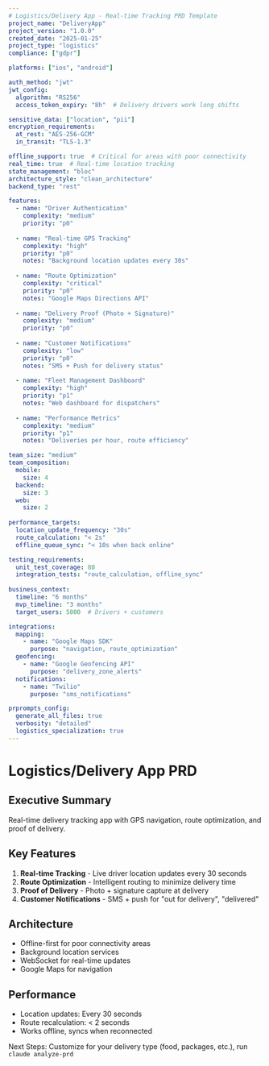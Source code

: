 ```yaml
---
# Logistics/Delivery App - Real-time Tracking PRD Template
project_name: "DeliveryApp"
project_version: "1.0.0"
created_date: "2025-01-25"
project_type: "logistics"
compliance: ["gdpr"]

platforms: ["ios", "android"]

auth_method: "jwt"
jwt_config:
  algorithm: "RS256"
  access_token_expiry: "8h"  # Delivery drivers work long shifts

sensitive_data: ["location", "pii"]
encryption_requirements:
  at_rest: "AES-256-GCM"
  in_transit: "TLS-1.3"

offline_support: true  # Critical for areas with poor connectivity
real_time: true  # Real-time location tracking
state_management: "bloc"
architecture_style: "clean_architecture"
backend_type: "rest"

features:
  - name: "Driver Authentication"
    complexity: "medium"
    priority: "p0"
    
  - name: "Real-time GPS Tracking"
    complexity: "high"
    priority: "p0"
    notes: "Background location updates every 30s"
    
  - name: "Route Optimization"
    complexity: "critical"
    priority: "p0"
    notes: "Google Maps Directions API"
    
  - name: "Delivery Proof (Photo + Signature)"
    complexity: "medium"
    priority: "p0"
    
  - name: "Customer Notifications"
    complexity: "low"
    priority: "p0"
    notes: "SMS + Push for delivery status"
    
  - name: "Fleet Management Dashboard"
    complexity: "high"
    priority: "p1"
    notes: "Web dashboard for dispatchers"
    
  - name: "Performance Metrics"
    complexity: "medium"
    priority: "p1"
    notes: "Deliveries per hour, route efficiency"

team_size: "medium"
team_composition:
  mobile:
    size: 4
  backend:
    size: 3
  web:
    size: 2
    
performance_targets:
  location_update_frequency: "30s"
  route_calculation: "< 2s"
  offline_queue_sync: "< 10s when back online"

testing_requirements:
  unit_test_coverage: 80
  integration_tests: "route_calculation, offline_sync"
  
business_context:
  timeline: "6 months"
  mvp_timeline: "3 months"
  target_users: 5000  # Drivers + customers

integrations:
  mapping:
    - name: "Google Maps SDK"
      purpose: "navigation, route_optimization"
  geofencing:
    - name: "Google Geofencing API"
      purpose: "delivery_zone_alerts"
  notifications:
    - name: "Twilio"
      purpose: "sms_notifications"

prprompts_config:
  generate_all_files: true
  verbosity: "detailed"
  logistics_specialization: true
---
```


# Logistics/Delivery App PRD

## Executive Summary
Real-time delivery tracking app with GPS navigation, route optimization, and proof of delivery.

## Key Features
1. **Real-time Tracking** - Live driver location updates every 30 seconds
2. **Route Optimization** - Intelligent routing to minimize delivery time
3. **Proof of Delivery** - Photo + signature capture at delivery
4. **Customer Notifications** - SMS + push for "out for delivery", "delivered"

## Architecture
- Offline-first for poor connectivity areas
- Background location services
- WebSocket for real-time updates
- Google Maps for navigation

## Performance
- Location updates: Every 30 seconds
- Route recalculation: < 2 seconds
- Works offline, syncs when reconnected

Next Steps: Customize for your delivery type (food, packages, etc.), run `claude analyze-prd`
